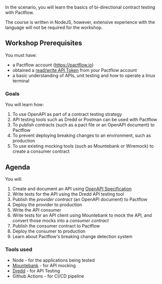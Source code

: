 In the scenario, you will learn the basics of bi-directional contract testing with Pactflow.

The course is written in NodeJS, however, extensive experience with the language will not be required for the workshop.

## Workshop Prerequisites

You must have:

- a Pactflow account (https://pactflow.io)
- obtained a [read/write API Token](https://docs.pactflow.io/#configuring-your-api-token) from your Pactflow account
- a basic understanding of APIs, unit testing and how to operate a linux terminal


### Goals

You will learn how:

1. To use OpenAPI as part of a contract testing strategy
1. API testing tools such as Dredd or Postman can be used with Pactflow
1. To publish contracts (such as a pact file or an OpenAPI document) to Pactflow
1. To prevent deploying breaking changes to an environment, such as production
1. To use existing mocking tools (such as Mountebank or Wiremock) to create a consumer contract

## Agenda

You will:

1. Create and document an API using [OpenAPI Specification](https://www.openapis.org/)
1. Write tests for the API using the Dredd API testing tool
1. Publish the _provider contract_ (an OpenAPI document) to Pactflow
1. Deploy the provider to production
1. Write the API consumer
1. Write tests for an API client using Mountebank to mock the API, and convert those mocks into a _consumer contract_
1. Publish the consumer contract to Pactflow
1. Deploy the consumer to production
1. Learn about Pactflow's breaking change detection system

### Tools used

- Node - for the applications being tested
- [Mountebank](https://mbtest.org) - for API mocking
- [Dredd](https://dredd.org/en/latest/index.html) - for API Testing
- Github Actions - for CI/CD pipeline